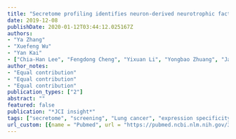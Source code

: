 ```yaml
---
title: "Secretome profiling identifies neuron-derived neurotrophic factor as a tumor-suppressive factor in lung cancer"
date: 2019-12-08
publishDate: 2020-01-12T03:44:12.025167Z
authors:
- "Ya Zhang"
- "Xuefeng Wu"
- "Yan Kai"
- ["Chia-Han Lee", "Fengdong Cheng", "Yixuan Li", "Yongbao Zhuang", "Javid Ghaemmaghami", "Kun-Han Chuang", "Zhuo Liu", " others"]
author_notes:
- "Equal contribution"
- "Equal contribution"
- "Equal contribution"
publication_types: ["2"]
abstract: ""
featured: false
publication: "*JCI insight*"
tags: ["secretome", "screening", "Lung cancer", "expression specificity", "NDNF", "DNA methylation"]
url_custom: [{name = "Pubmed", url = "https://pubmed.ncbi.nlm.nih.gov/31852841/"}]
---
```

